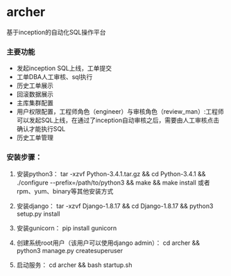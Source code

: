 # archer
基于inception的自动化SQL操作平台

### 主要功能
* 发起inception SQL上线，工单提交
* 工单DBA人工审核、sql执行
* 历史工单展示
* 回滚数据展示
* 主库集群配置
* 用户权限配置，工程师角色（engineer）与审核角色（review_man）:工程师可以发起SQL上线，在通过了inception自动审核之后，需要由人工审核点击确认才能执行SQL
* 历史工单管理

### 安装步骤：
1. 安装python3：
tar -xzvf Python-3.4.1.tar.gz && cd Python-3.4.1 && ./configure --prefix=/path/to/python3 && make && make install
或者rpm、yum、binary等其他安装方式
2. 安装django：
tar -xzvf Django-1.8.17 && cd Django-1.8.17 && python3 setup.py install
3. 安装gunicorn：
pip install gunicorn
4. 创建系统root用户（该用户可以使用django admin）：
cd archer && python3 manage.py createsuperuser


10. 启动服务：
cd archer && bash startup.sh
